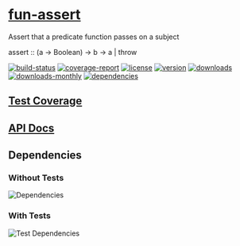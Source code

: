 # [fun-assert](https://bagrounds.gitlab.io/fun-assert)

Assert that a predicate function passes on a subject

assert :: (a -> Boolean) -> b -> a | throw

[![build-status](https://gitlab.com/bagrounds/fun-assert/badges/master/build.svg)](https://gitlab.com/bagrounds/fun-assert/commits/master)
[![coverage-report](https://gitlab.com/bagrounds/fun-assert/badges/master/coverage.svg)](https://gitlab.com/bagrounds/fun-assert/commits/master)
[![license](https://img.shields.io/npm/l/fun-assert.svg)](https://www.npmjs.com/package/fun-assert)
[![version](https://img.shields.io/npm/v/fun-assert.svg)](https://www.npmjs.com/package/fun-assert)
[![downloads](https://img.shields.io/npm/dt/fun-assert.svg)](https://www.npmjs.com/package/fun-assert)
[![downloads-monthly](https://img.shields.io/npm/dm/fun-assert.svg)](https://www.npmjs.com/package/fun-assert)
[![dependencies](https://david-dm.org/bagrounds/fun-assert/status.svg)](https://david-dm.org/bagrounds/fun-assert)

## [Test Coverage](https://bagrounds.gitlab.io/fun-assert/coverage/lcov-report/index.html)

## [API Docs](https://bagrounds.gitlab.io/fun-assert/index.html)

## Dependencies

### Without Tests

![Dependencies](https://bagrounds.gitlab.io/fun-assert/img/dependencies.svg)

### With Tests

![Test Dependencies](https://bagrounds.gitlab.io/fun-assert/img/dependencies-test.svg)

